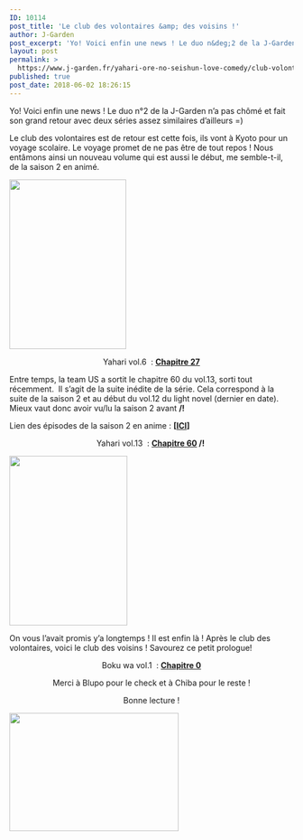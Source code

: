 ```yaml
---
ID: 10114
post_title: 'Le club des volontaires &amp; des voisins !'
author: J-Garden
post_excerpt: 'Yo! Voici enfin une news ! Le duo n&deg;2 de la J-Garden n&rsquo;a pas ch&ocirc;m&eacute; et fait son grand retour avec deux s&eacute;ries assez similaires d&rsquo;ailleurs =) Le club des volontaires est de retour est cette fois, ils vont &agrave; Kyoto pour un voyage scolaire. Le voyage promet de ne pas &ecirc;tre de tout repos &hellip; <a href="https://www.j-garden.fr/yahari-ore-no-seishun-love-comedy/club-volontaires-voisins/">Continuer la lecture de <span>Le club des volontaires &amp; des voisins !</span> <span>&rarr;</span></a>'
layout: post
permalink: >
  https://www.j-garden.fr/yahari-ore-no-seishun-love-comedy/club-volontaires-voisins/
published: true
post_date: 2018-06-02 18:26:15
---
```

<div class="feedwordpress-gaffer-full-text"><p>Yo! Voici enfin une news ! Le duo n°2 de la J-Garden n’a pas chômé et fait son grand retour avec deux séries assez similaires d’ailleurs =)</p>
<p>Le club des volontaires est de retour est cette fois, ils vont à Kyoto pour un voyage scolaire. Le voyage promet de ne pas être de tout repos ! Nous entâmons ainsi un nouveau volume qui est aussi le début, me semble-t-il, de la saison 2 en animé.</p>
<p><img class="size-medium wp-image-8974 aligncenter" src="https://i2.wp.com/www.j-garden.fr/wp-content/uploads/2018/06/Yahari-06_001.jpg?resize=207%2C300" alt="" width="207" height="300" srcset="https://united-subs.dearclouds.com/wp-content/uploads/2018/06/1d7b53ad2b2fb70b02a69a56875a51d8.jpg&amp;ssl=1 207w, https://i2.wp.com/www.j-garden.fr/wp-content/uploads/2018/06/Yahari-06_001.jpg?resize=768%2C1112&amp;ssl=1 768w, https://i2.wp.com/www.j-garden.fr/wp-content/uploads/2018/06/Yahari-06_001.jpg?resize=707%2C1024&amp;ssl=1 707w, https://i2.wp.com/www.j-garden.fr/wp-content/uploads/2018/06/Yahari-06_001.jpg?w=1105&amp;ssl=1 1105w, https://i2.wp.com/www.j-garden.fr/wp-content/uploads/2018/06/Yahari-06_001.jpg?w=948 948w" sizes="(max-width: 207px) 100vw, 207px" data-recalc-dims="1"></p>
<p style="text-align: center;">Yahari vol.6  : <a href="http://www.mylink.zone/5bOc"><strong>Chapitre 27</strong></a></p>
<p>Entre temps, la team US a sortit le chapitre 60 du vol.13, sorti tout récemment.  Il s’agit de la suite inédite de la série. Cela correspond à la suite de la saison 2 et au début du vol.12 du light novel (dernier en date). Mieux vaut donc avoir vu/lu la saison 2 avant <strong>/! </strong></p>
<p>Lien des épisodes de la saison 2 en anime : <strong>[<a href="http://www.mylink.zone/5bO9*">ICI</a>]</strong></p>
<p style="text-align: center;">Yahari vol.13  : <strong><a href="http://www.mylink.zone/5bOf">Chapitre 60</a> /! </strong></p>
<p><img class="size-medium wp-image-8976 aligncenter" src="https://i1.wp.com/www.j-garden.fr/wp-content/uploads/2018/06/Yahari-13_003.jpg?resize=209%2C300" alt="" width="209" height="300" srcset="https://i1.wp.com/www.j-garden.fr/wp-content/uploads/2018/06/Yahari-13_003.jpg?resize=209%2C300&amp;ssl=1 209w, https://i1.wp.com/www.j-garden.fr/wp-content/uploads/2018/06/Yahari-13_003.jpg?resize=768%2C1103&amp;ssl=1 768w, https://i1.wp.com/www.j-garden.fr/wp-content/uploads/2018/06/Yahari-13_003.jpg?resize=713%2C1024&amp;ssl=1 713w, https://i1.wp.com/www.j-garden.fr/wp-content/uploads/2018/06/Yahari-13_003.jpg?w=891&amp;ssl=1 891w" sizes="(max-width: 209px) 100vw, 209px" data-recalc-dims="1"></p>
<p>On vous l’avait promis y’a longtemps ! Il est enfin là ! Après le club des volontaires, voici le club des voisins ! Savourez ce petit prologue!</p>
<p style="text-align: center;">Boku wa vol.1  : <a href="http://www.clictune.com/5bOh"><strong>Chapitre 0</strong></a></p>
<p style="text-align: center;">Merci à Blupo pour le check et à Chiba pour le reste !</p>
<p style="text-align: center;">Bonne lecture !</p>
<p><img class="size-medium wp-image-8973 aligncenter" src="https://i0.wp.com/www.j-garden.fr/wp-content/uploads/2018/06/Boku-wa-01_000.jpg?resize=300%2C209" alt="" width="300" height="209" srcset="https://i0.wp.com/www.j-garden.fr/wp-content/uploads/2018/06/Boku-wa-01_000.jpg?resize=300%2C209&amp;ssl=1 300w, https://i0.wp.com/www.j-garden.fr/wp-content/uploads/2018/06/Boku-wa-01_000.jpg?resize=768%2C535&amp;ssl=1 768w, https://i0.wp.com/www.j-garden.fr/wp-content/uploads/2018/06/Boku-wa-01_000.jpg?w=1000&amp;ssl=1 1000w, https://i0.wp.com/www.j-garden.fr/wp-content/uploads/2018/06/Boku-wa-01_000.jpg?w=948 948w" sizes="(max-width: 300px) 100vw, 300px" data-recalc-dims="1"></p>
<p style="text-align: center;">
	</p></div>